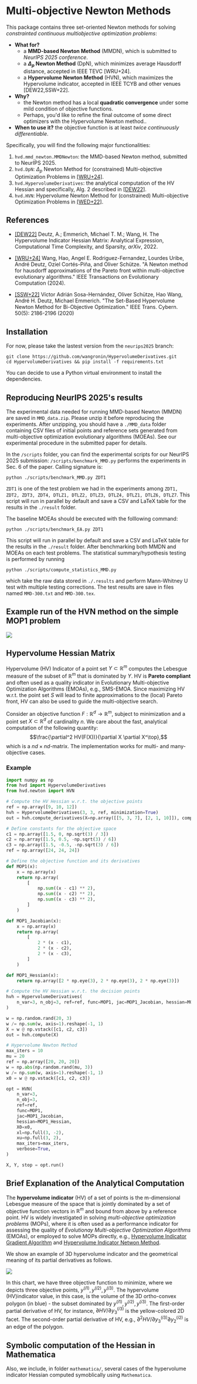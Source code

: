 # Multi-objective Newton Methods

This package contains three set-oriented Newton methods for solving _constrainted continuous multiobjective optimization problems_:

* **What for?**
  * a **MMD-based Newton Method** (MMDN), which is submitted to _NeurIPS 2025 conference_.
  * a **$\Delta_p$ Newton Method** (DpN), which minimizes average Hausdorff distance, accepted in IEEE TEVC [WRU+24].
  * a **Hypervolume Newton Method** (HVN), which maximizes the Hypervolume indicator, accepted in IEEE TCYB and other venues [DEW22,SSW+22].
* **Why?**
  * the Newton method has a local **quadratic convergence** under some mild condition of objective functions.
  * Perhaps, you'd like to refine the final outcome of some direct optimizers with the Hypervolume Newton method..
* **When to use it?** the objective function is at least *twice continuously differentiable*.

Specifically, you will find the following major functionalities:

1. `hvd.mmd_newton.MMDNewton`: the MMD-based Newton method, submitted to NeurIPS 2025.
2. `hvd.DpN`: $\Delta_p$ Newton Method for (constrained) Multi-objective Optimization Problems in [[WRU+24]](https://arxiv.org/pdf/2405.05721).
3. `hvd.HypervolumeDerivatives`: the analytical computation of the HV Hessian and specifically, Alg. 2 described in [[DEW22]](https://arxiv.org/abs/2211.04171).
4. `hvd.HVN`: Hypervolume Newton Method for (constrained) Multi-objective Optimization Problems in [[WED+22]](https://www.preprints.org/manuscript/202211.0103/v1).

## References

* [[DEW22]](https://arxiv.org/abs/2211.04171) Deutz, A.; Emmerich, Michael T. M.; Wang, H. The Hypervolume Indicator Hessian Matrix: Analytical Expression, Computational Time Complexity, and Sparsity, _arXiv_, 2022.

* [[WRU+24]](https://arxiv.org/pdf/2405.05721) Wang, Hao, Angel E. Rodriguez-Fernandez, Lourdes Uribe, André Deutz, Oziel Cortés-Piña, and Oliver Schütze. "A Newton method for hausdorff approximations of the Pareto front within multi-objective evolutionary algorithms." IEEE Transactions on Evolutionary Computation (2024).

* [[SSW+22]](https://ieeexplore.ieee.org/document/8588401) Víctor Adrián Sosa-Hernández, Oliver Schütze, Hao Wang, André H. Deutz, Michael Emmerich. "The Set-Based Hypervolume Newton Method for Bi-Objective Optimization." IEEE Trans. Cybern. 50(5): 2186-2196 (2020)

## Installation

For now, please take the lastest version from the `neurips2025` branch:

```shell
git clone https://github.com/wangronin/HypervolumeDerivatives.git
cd HypervolumeDerivatives && pip install -f requirements.txt
```

You can decide to use a Python virtual environment to install the dependencies.

## Reproducing NeurIPS 2025's results

The experimental data needed for running MMD-based Newton (MMDN) are saved in `MMD_data.zip`. Please unzip it before reproducing the experiments. After unzipping, you should have a `./MMD_data` folder containing CSV files of initial points and reference sets generated from multi-objective optimization evolutionary algorithms (MOEAs). See our experimental procedure in the submitted paper for details.

In the `/scripts` folder, you can find the experimental scripts for our NeurIPS 2025 submission: `/scripts/benchmark_MMD.py` performs the experiments in Sec. 6 of the paper. Calling signature is:

```shell
python ./scripts/benchmark_MMD.py ZDT1
```

`ZDT1` is one of the test problem we had in the experiments among `ZDT1, ZDT2, ZDT3, ZDT4, DTLZ1, DTLZ2, DTLZ3, DTLZ4, DTLZ1, DTLZ6, DTLZ7`. This script will run in parallel by default and save a CSV and LaTeX table for the results in the `./result` folder.

The baseline MOEAs should be executed with the folllowing command:

```shell
python ./scripts/benchmark_EA.py ZDT1
```

This script will run in parallel by default and save a CSV and LaTeX table for the results in the `./result` folder. After benchmarking both MMDN and MOEAs on each test problems. The statistical summary/hypothesis testing is performed by running

```shell
python ./scripts/compute_statistics_MMD.py
```

which take the raw data stored in `./.results` and perform Mann-Whitney U test with multiple testing corrections. The test results are save in files named `MMD-300.txt` and `MMD-300.tex`.


## Example run of the HVN method on the simple MOP1 problem

![](assets/demo.png)


## Hypervolume Hessian Matrix

Hypervolume (HV) Indicator of a point set $Y\subset\mathbb{R}^m$ computes the Lebesgue measure of the subset of $\mathbb{R}^m$ that is dominated by $Y$. HV is **Pareto compliant** and often used as a quality indicator in Evolutionary Multi-objective Optimization Algorithms (EMOAs), e.g., SMS-EMOA. Since maximizing HV w.r.t. the point set $S$ will lead to finite approximations to the (local) Pareto front, HV can also be used to guide the multi-objective search.

Consider an objective function $F:\mathbb{R}^d \rightarrow \mathbb{R}^m$, subject to minimization and a point set $X\subset \mathbb{R}^d$ of cardinality $n$. We care about the fast, analytical computation of the following quantity:
$$\frac{\partial^2 HV(F(X))}{\partial X \partial X^\top},$$
which is a $nd \times nd$-matrix. The implementation works for multi- and many-objective cases.

### Example

```Python
import numpy as np
from hvd import HypervolumeDerivatives
from hvd.newton import HVN

# Compute the HV Hessian w.r.t. the objective points
ref = np.array([9, 10, 12])
hvh = HypervolumeDerivatives(3, 3, ref, minimization=True)
out = hvh.compute_derivatives(X=np.array([[5, 3, 7], [2, 1, 10]]), compute_hessian=True)

# Define constants for the objective space
c1 = np.array([1.5, 0, np.sqrt(3) / 3])
c2 = np.array([1.5, 0.5, -np.sqrt(3) / 6])
c3 = np.array([1.5, -0.5, -np.sqrt(3) / 6])
ref = np.array([24, 24, 24])

# Define the objective function and its derivatives
def MOP1(x):
    x = np.array(x)
    return np.array(
        [
            np.sum((x - c1) ** 2),
            np.sum((x - c2) ** 2),
            np.sum((x - c3) ** 2),
        ]
    )

def MOP1_Jacobian(x):
    x = np.array(x)
    return np.array(
        [
            2 * (x - c1),
            2 * (x - c2),
            2 * (x - c3),
        ]
    )

def MOP1_Hessian(x):
    return np.array([2 * np.eye(3), 2 * np.eye(3), 2 * np.eye(3)])

# Compute the HV Hessian w.r.t. the decision points
hvh = HypervolumeDerivatives(
    n_var=3, n_obj=3, ref=ref, func=MOP1, jac=MOP1_Jacobian, hessian=MOP1_Hessian
)

w = np.random.rand(20, 3)
w /= np.sum(w, axis=1).reshape(-1, 1)
X = w @ np.vstack([c1, c2, c3])
out = hvh.compute(X)

# Hypervolume Newton Method
max_iters = 10
mu = 20
ref = np.array([20, 20, 20])
w = np.abs(np.random.rand(mu, 3))
w /= np.sum(w, axis=1).reshape(-1, 1)
x0 = w @ np.vstack([c1, c2, c3])

opt = HVN(
    n_var=3,
    n_obj=3,
    ref=ref,
    func=MOP1,
    jac=MOP1_Jacobian,
    hessian=MOP1_Hessian,
    X0=x0,
    xl=np.full(3, -2),
    xu=np.full(3, 2),
    max_iters=max_iters,
    verbose=True,
)

X, Y, stop = opt.run()
```

## Brief Explanation of the Analytical Computation

The **hypervolume indicator** (HV) of a set of points is the m-dimensional Lebesgue measure of the space that is jointly dominated by a set of objective function vectors in $\mathbb{R}^m$ and bound from above by a reference point. HV is widely investigated in solving _multi-objective optimization problems_ (MOPs), where it is often used as a performance indicator for assessing the quality of _Evolutionay Multi-objective Optimization Algorithms_ (EMOAs), or employed to solve MOPs directly, e.g., [Hypervolume Indicator Gradient Algorithm](https://scholar.google.com/citations?view_op=view_citation&hl=en&user=Pz9c6XwAAAAJ&citation_for_view=Pz9c6XwAAAAJ:5nxA0vEk-isC) and [Hypervolume Indicator Netwon Method](https://scholar.google.com/citations?view_op=view_citation&hl=en&user=Pz9c6XwAAAAJ&citation_for_view=Pz9c6XwAAAAJ:QIV2ME_5wuYC).

We show an example of 3D hypervolume indicator and the geometrical meaning of its partial derivatives as follows.

![](assets/HV3D.png)

In this chart, we have three objective function to minimize, where we depicts three objective points, $y^{(i1)}, y^{(i2)}, y^{(i3)}$. The hypervolume (HV)indicator value, in this case, is the volume of the 3D ortho-convex polygon (in blue) - the subset dominated by $y^{(i1)}, y^{(i2)}, y^{(i3)}$. The first-order partial derivative of HV, for instance, $\partial HV/\partial y_3^{(i3)}$ is the yellow-colored 2D facet. The second-order partial derivative of HV, e.g., $\partial^2 HV/\partial y_3^{(i3)} \partial y_2^{(i2)}$ is an edge of the polygon.

## Symbolic computation of the Hessian in Mathematica

Also, we include, in folder `mathematica/`, several cases of the hypervolume indicator Hessian computed symoblically using `Mathematica`.